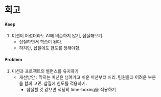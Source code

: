 # 회고
#### Keep
1. 미션이 어렵더라도 AI에 의존하지 않기, 삽질해보기.
    - 삽질하면서 학습이 된다.
    - 하지만, 삽질에도 한도를 정해야함.

#### Problem
1. 미션과 프로젝트의 밸런스를 유지하기
    - 개선방안 : 막히는 미션은 넘어가고 쉬운 미션부터 처리. 팀원들과 어려운 부분을 함께 고민. 삽질에 한도를 적용하기.
        - 삽질할 것 같으면 적당히 time-boxing을 적용하기